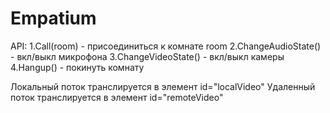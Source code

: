# Empatium
API:
1.Call(room) - присоединиться к комнате room
2.ChangeAudioState() - вкл/выкл микрофона
3.ChangeVideoState() - вкл/выкл камеры
4.Hangup() - покинуть комнату

Локальный поток транслируется в элемент id="localVideo"
Удаленный поток транслируется в элемент id="remoteVideo"
